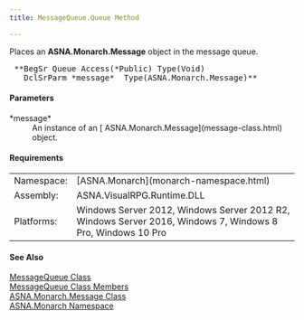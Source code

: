 ```yaml
---
title: MessageQueue.Queue Method

---
```


Places an **ASNA.Monarch.Message** object in the message queue.
<pre class="syntax"> **BegSr Queue Access(*Public) Type(Void)
   DclSrParm *message*  Type(ASNA.Monarch.Message)** </pre>

#### Parameters
<dl>
        <dt>
 *message* 
        </dt>
        <dd>An instance of an 
        [
        ASNA.Monarch.Message](message-class.html) object.</dd>
</dl>

<!-- start -->

#### Requirements
<table class="dttable" cellspacing="0" cellpadding="4" width="60%">
           <colgroup>
            <col width="15%" style="font-weight:bold" />
            <col width="85%" />
          </colgroup>
          <tr>
            <td>Namespace:</td>
            <td>[ASNA.Monarch](monarch-namespace.html)</td>
          </tr>
          <tr>
            <td>Assembly:</td>
            <td>ASNA.VisualRPG.Runtime.DLL</td>
          </tr>
         <tr>
            <td>Platforms:</td>
            <td> Windows Server 2012, Windows Server 2012 R2, Windows Server 2016, Windows 7, Windows 8 Pro, Windows 10 Pro</td>
         </tr>
</table>

<!-- end -->

#### See Also
[MessageQueue Class](message-queue-class.html) <br /> [ MessageQueue Class Members](message-queue-class-members.html) <br /> [ ASNA.Monarch.Message Class](message-class.html) <br />[ASNA.Monarch Namespace](monarch-namespace.html)
